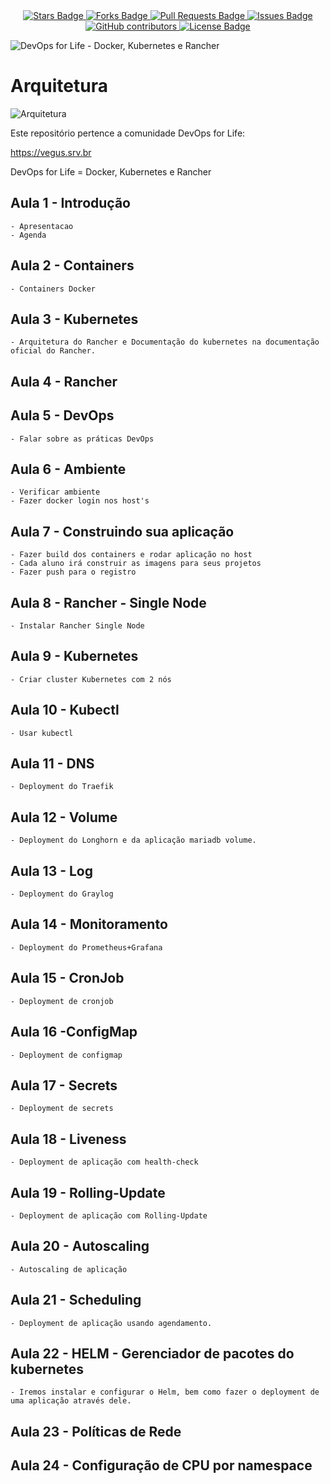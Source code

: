 <center>
<a href="https://github.com/eduabenathar/devopsforlife-devops/stargazers">
	<img src="https://img.shields.io/github/stars/eduabenathar/devopsforlife-devops" alt="Stars Badge"/>
</a>
<a href="https://github.com/eduabenathar/devopsforlife-devops/network/members">
	<img src="https://img.shields.io/github/forks/eduabenathar/devopsforlife-devops" alt="Forks Badge"/>
</a>
<a href="https://github.com/eduabenathar/devopsforlife-devops/pulls">
	<img src="https://img.shields.io/github/issues-pr/eduabenathar/devopsforlife-devops" alt="Pull Requests Badge"/>
</a>
<a href="https://github.com/eduabenathar/devopsforlife-devops/issues">
	<img src="https://img.shields.io/github/issues/eduabenathar/devopsforlife-devops" alt="Issues Badge"/>
</a>
<a href="https://github.com/eduabenathar/devopsforlife-devops/graphs/contributors">
	<img alt="GitHub contributors" src="https://img.shields.io/github/contributors/eduabenathar/devopsforlife-devops?color=2b9348">
</a>
<a href="https://github.com/eduabenathar/devopsforlife-devops/blob/master/LICENSE">
	<img src="https://img.shields.io/github/license/eduabenathar/devopsforlife-devops?color=2b9348" alt="License Badge"/>
</a>

</center>



![DevOps for Life - Docker, Kubernetes e Rancher](docs/docker-kubernetes-rancher.png)

# Arquitetura

![Arquitetura](arquitetura.png)

Este repositório pertence a comunidade DevOps for Life:

https://vegus.srv.br



DevOps for Life = Docker, Kubernetes e Rancher

## Aula 1 -  Introdução
	- Apresentacao
	- Agenda

## Aula 2 -  Containers
	- Containers Docker

## Aula 3 - Kubernetes
	- Arquitetura do Rancher e Documentação do kubernetes na documentação oficial do Rancher.

## Aula 4 - Rancher


## Aula 5 - DevOps
	- Falar sobre as práticas DevOps

## Aula 6 - Ambiente 
	- Verificar ambiente
	- Fazer docker login nos host's

## Aula 7 - Construindo sua aplicação 
	- Fazer build dos containers e rodar aplicação no host
	- Cada aluno irá construir as imagens para seus projetos
	- Fazer push para o registro

## Aula 8 - Rancher - Single Node
	- Instalar Rancher Single Node

## Aula 9 - Kubernetes
	- Criar cluster Kubernetes com 2 nós

## Aula 10 - Kubectl 
	- Usar kubectl

## Aula 11 - DNS
	- Deployment do Traefik

## Aula 12 - Volume
	- Deployment do Longhorn e da aplicação mariadb volume.

## Aula 13 - Log
	- Deployment do Graylog

## Aula 14 - Monitoramento
	- Deployment do Prometheus+Grafana

## Aula 15 - CronJob
	- Deployment de cronjob

## Aula 16 -ConfigMap
	- Deployment de configmap

## Aula 17 - Secrets
	- Deployment de secrets

## Aula 18 - Liveness
	- Deployment de aplicação com health-check

## Aula 19 - Rolling-Update
	- Deployment de aplicação com Rolling-Update

## Aula 20 - Autoscaling
	- Autoscaling de aplicação
	
## Aula 21 - Scheduling
	- Deployment de aplicação usando agendamento.


## Aula 22 - HELM - Gerenciador de pacotes do kubernetes
	- Iremos instalar e configurar o Helm, bem como fazer o deployment de uma aplicação através dele.

## Aula 23 - Políticas de Rede

## Aula 24 -  Configuração de CPU por namespace
	


